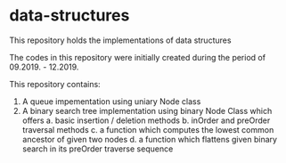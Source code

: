 # data-structures
This repository holds the implementations of data structures

The codes in this repository were initially created during the period of 09.2019. - 12.2019.

This repository contains:
1. A queue impementation using uniary Node class
2. A binary search tree implementation using binary Node Class which offers
  a. basic insertion / deletion methods
  b. inOrder and preOrder traversal methods
  c. a function which computes the lowest common ancestor of given two nodes
  d. a function which flattens given binary search in its preOrder traverse sequence
